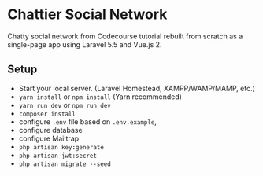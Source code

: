 # Chattier Social Network

Chatty social network from Codecourse tutorial rebuilt from scratch as a single-page app using Laravel 5.5 and Vue.js 2.

## Setup

- Start your local server. (Laravel Homestead, XAMPP/WAMP/MAMP, etc.)
- `yarn install` or `npm install` (Yarn recommended)
- `yarn run dev` or `npm run dev`
- `composer install`
- configure `.env` file based on `.env.example`,
- configure database
- configure Mailtrap
- `php artisan key:generate`
- `php artisan jwt:secret`
- `php artisan migrate --seed`
